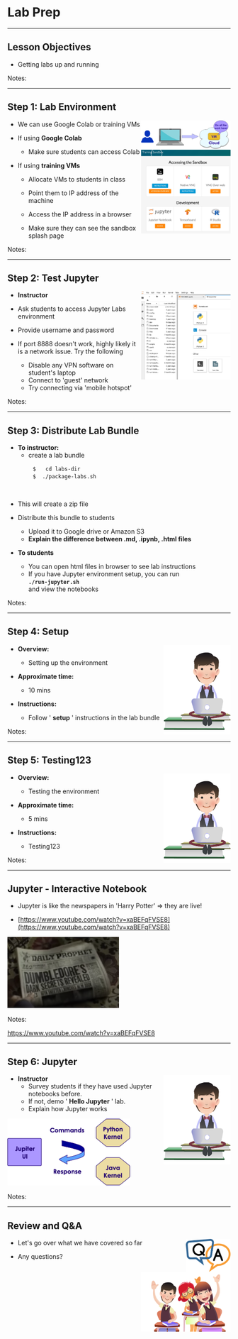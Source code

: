 # Lab Prep

---

## Lesson Objectives

 * Getting labs up and running

Notes:




---

## Step 1: Lab Environment

<img src="../../assets/images/generic/lab-setup.png" style="width:40%;float:right;"/><!-- {"left" : 1.84, "top" : 6.25, "height" : 2.18, "width" : 6.57} -->
<img src="../../assets/images/generic/training-sandbox-1.png" style="max-width:40%;float:right;clear:both;"/><!-- {"left" : 5.8, "top" : 1.1, "height" : 4.02, "width" : 4.3} -->

* We can use Google Colab or training VMs

* If using **Google Colab**
  - Make sure students can access Colab

* If using **training VMs**
  - Allocate VMs to students in class

  - Point them to IP address of the machine

  - Access the IP address in a browser

  - Make sure they can see the sandbox splash page




Notes:



---

## Step 2: Test Jupyter

<img src="../../assets/images/generic/jupyter-labs-1.png" style="max-width:40%;float:right;"/> <!-- {"left" : 5.52, "top" : 1.8, "height" : 4.4, "width" : 4.46} -->


 *  **Instructor**

 * Ask students to access Jupyter Labs environment

 * Provide username and password

 * If port 8888 doesn't work, highly likely it is a network issue. Try the following
     - Disable any VPN software on student's laptop
     - Connect to 'guest' network
     - Try connecting via 'mobile hotspot'

Notes:



---

## Step 3: Distribute Lab Bundle

 *  **To instructor:**
    - create a lab bundle

```bash
        $   cd labs-dir
        $  ./package-labs.sh
```

<!-- {"left" : 0, "top" : 2.37, "height" : 1.05, "width" : 5.62} -->

<br/>

 * This will create a zip file
 *  Distribute this bundle to students
    - Upload it to Google drive or Amazon S3
    - **Explain the difference between .md, .ipynb, .html files**

 *  **To students**
     - You can open html files in browser to see lab instructions
     - If you have Jupyter environment setup, you can run   
     __`./run-jupyter.sh`__   
     and view the notebooks

Notes:



---

## Step 4: Setup

<img src="../../assets/images/icons/individual-labs.png"  style="max-width:30%;float:right;" /><!-- {"left" : 7.02, "top" : 1.16, "height" : 3.88, "width" : 2.91} -->

 *  **Overview:**

     - Setting up the environment

 *  **Approximate time:**

     - 10 mins

 *  **Instructions:**

     - Follow  ' **setup** '  instructions in the lab bundle

Notes:



---

## Step 5:  Testing123

<img src="../../assets/images/icons/individual-labs.png"  style="max-width:30%;float:right;" /><!-- {"left" : 7.02, "top" : 1.16, "height" : 3.88, "width" : 2.91} -->

 *  **Overview:**

     - Testing the environment

 *  **Approximate time:**

     - 5 mins

 *  **Instructions:**

     - Testing123

Notes:



---

## Jupyter - Interactive Notebook

 * Jupyter is like the newspapers in 'Harry Potter' => they are live!

 * [https://www.youtube.com/watch?v=xaBEFqFVSE8](https://www.youtube.com/watch?v=xaBEFqFVSE8)

<img src="../../assets/images/machine-learning/3rd-party/Machine-Learning-Lab-Prep-Jupyter-Interactive-Notebook-0.png" style="width:50%;"><!-- {"left" : 1.02, "top" : 3.06, "height" : 5.19, "width" : 8.21} -->



Notes:

https://www.youtube.com/watch?v=xaBEFqFVSE8





---

## Step 6: Jupyter

<img src="../../assets/images/icons/individual-labs.png"  style="max-width:30%;float:right;" /><!-- {"left" : 7.64, "top" : 0.82, "height" : 3.3, "width" : 2.47} -->

 *  **Instructor**
    - Survey students if they have used Jupyter notebooks before.
    - If not, demo ' **Hello Jupyter** ' lab.
    - Explain how Jupyter works

<img src="../../assets/images/machine-learning/jupyter.png" style="width:55%;"><!-- {"left" : 2.07, "top" : 5.09, "height" : 3.3, "width" : 6.1} -->

Notes:

---

## Review and Q&A

<img src="../../assets/images/icons/q-and-a-1.png" style="width:20%;float:right;" /><!-- {"left" : 8.56, "top" : 1.21, "height" : 1.15, "width" : 1.55} -->
<img src="../../assets/images/icons/quiz-icon.png" style="width:40%;float:right;clear:both;" /><!-- {"left" : 6.53, "top" : 2.66, "height" : 2.52, "width" : 3.79} -->

* Let's go over what we have covered so far

* Any questions?
